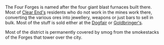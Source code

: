 The Four Forges is named after the four giant blast furnaces built there.
Most of [Clear End's](./The-Clear-End.md) residents who do not work in the mines work there, converting the various ores into jewellery, weapons or just bars to sell in bulk. 
Most of the stuff is sold either at the [Dogfair](./The-Dogfair.md) or [Goldbringer's](./The-Old-District.md#goldbringers-bank).

Most of the district is permanently covered by smog from the smokestacks of the Forges that tower over the city.
